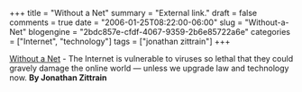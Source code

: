 +++
title = "Without a Net"
summary = "External link."
draft = false
comments = true
date = "2006-01-25T08:22:00-06:00"
slug = "Without-a-Net"
blogengine = "2bdc857e-cfdf-4067-9359-2b6e85722a6e"
categories = ["Internet", "technology"]
tags = ["jonathan zittrain"]
+++

<p>
<a href="http://www.legalaffairs.org/issues/January-February-2006/feature_zittrain_janfeb06.msp">Without a Net</a> - The Internet is vulnerable to viruses so lethal that they could gravely damage the online world &mdash; unless we upgrade law and technology now. <strong>By Jonathan Zittrain</strong><!--more--><!--adsense-->
</p>

